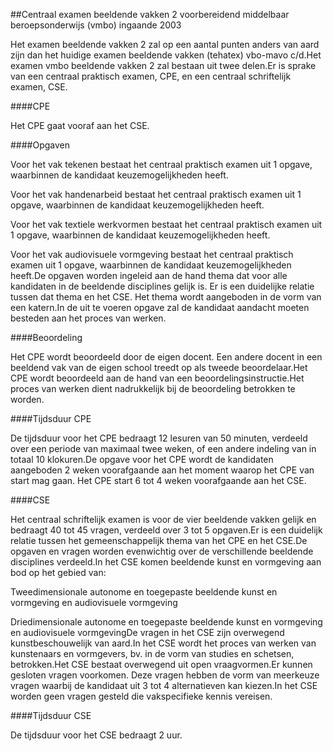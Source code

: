 <meta http-equiv='Content-Type' content='text/html; charset=utf-8' />

##Centraal examen beeldende vakken 2 voorbereidend middelbaar beroepsonderwijs (vmbo) ingaande 2003

Het examen beeldende vakken 2 zal op een aantal punten anders van aard zijn dan het huidige examen beeldende vakken (tehatex) vbo-mavo c/d.Het examen vmbo beeldende vakken 2 zal bestaan uit twee delen.Er is sprake van een centraal praktisch examen, CPE, en een centraal schriftelijk examen, CSE.

####CPE

Het CPE gaat vooraf aan het CSE.

####Opgaven

Voor het vak tekenen bestaat het centraal praktisch examen uit 1 opgave, waarbinnen de kandidaat keuzemogelijkheden heeft.

Voor het vak handenarbeid bestaat het centraal praktisch examen uit 1 opgave, waarbinnen de kandidaat keuzemogelijkheden heeft.

Voor het vak textiele werkvormen bestaat het centraal praktisch examen uit 1 opgave, waarbinnen de kandidaat keuzemogelijkheden heeft.

Voor het vak audiovisuele vormgeving bestaat het centraal praktisch examen uit 1 opgave, waarbinnen de kandidaat keuzemogelijkheden heeft.De opgaven worden ingeleid aan de hand thema dat voor alle kandidaten in de beeldende disciplines gelijk is. Er is een duidelijke relatie tussen dat thema en het CSE. Het thema wordt aangeboden in de vorm van een katern.In de uit te voeren opgave zal de kandidaat aandacht moeten besteden aan het proces van werken.

####Beoordeling

Het CPE wordt beoordeeld door de eigen docent. Een andere docent in een beeldend vak van de eigen school treedt op als tweede beoordelaar.Het CPE wordt beoordeeld aan de hand van een beoordelingsinstructie.Het proces van werken dient nadrukkelijk bij de beoordeling betrokken te worden.

####Tijdsduur CPE

De tijdsduur voor het CPE bedraagt 12 lesuren van 50 minuten, verdeeld over een periode van maximaal twee weken, of een andere indeling van in totaal 10 klokuren.De opgave voor het CPE wordt de kandidaten aangeboden 2 weken voorafgaande aan het moment waarop het CPE van start mag gaan. Het CPE start 6 tot 4 weken voorafgaande aan het CSE.

####CSE

Het centraal schriftelijk examen is voor de vier beeldende vakken gelijk en bedraagt 40 tot 45 vragen, verdeeld over 3 tot 5 opgaven.Er is een duidelijk relatie tussen het gemeenschappelijk thema van het CPE en het CSE.De opgaven en vragen worden evenwichtig over de verschillende beeldende disciplines verdeeld.In het CSE komen beeldende kunst en vormgeving aan bod op het gebied van:

Tweedimensionale autonome en toegepaste beeldende kunst en vormgeving en audiovisuele vormgeving

Driedimensionale autonome en toegepaste beeldende kunst en vormgeving en audiovisuele vormgevingDe vragen in het CSE zijn overwegend kunstbeschouwelijk van aard.In het CSE wordt het proces van werken van kunstenaars en vormgevers, bv. in de vorm van studies en schetsen, betrokken.Het CSE bestaat overwegend uit open vraagvormen.Er kunnen gesloten vragen voorkomen. Deze vragen hebben de vorm van meerkeuze vragen waarbij de kandidaat uit 3 tot 4 alternatieven kan kiezen.In het CSE worden geen vragen gesteld die vakspecifieke kennis vereisen.

####Tijdsduur CSE

De tijdsduur voor het CSE bedraagt 2 uur.

